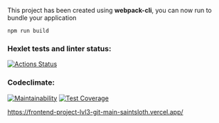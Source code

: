 
This project has been created using **webpack-cli**, you can now run to bundle your application

```
npm run build
```

### Hexlet tests and linter status:
[![Actions Status](https://github.com/saintsloth/frontend-project-lvl3/workflows/hexlet-check/badge.svg)](https://github.com/saintsloth/frontend-project-lvl3/actions)
### Codeclimate:
[![Maintainability](https://api.codeclimate.com/v1/badges/b638330e2a48b4414b94/maintainability)](https://codeclimate.com/github/saintsloth/frontend-project-lvl3/maintainability)
[![Test Coverage](https://api.codeclimate.com/v1/badges/b638330e2a48b4414b94/test_coverage)](https://codeclimate.com/github/saintsloth/frontend-project-lvl3/test_coverage)

https://frontend-project-lvl3-git-main-saintsloth.vercel.app/

